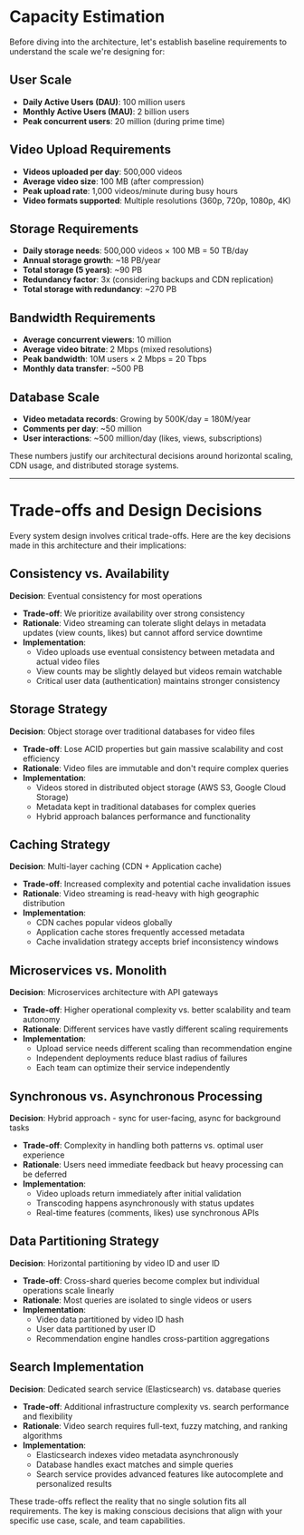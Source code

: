 # Capacity Estimation

Before diving into the architecture, let's establish baseline requirements to understand the scale we're designing for:

## User Scale
- **Daily Active Users (DAU)**: 100 million users
- **Monthly Active Users (MAU)**: 2 billion users
- **Peak concurrent users**: 20 million (during prime time)

## Video Upload Requirements
- **Videos uploaded per day**: 500,000 videos
- **Average video size**: 100 MB (after compression)
- **Peak upload rate**: 1,000 videos/minute during busy hours
- **Video formats supported**: Multiple resolutions (360p, 720p, 1080p, 4K)

## Storage Requirements
- **Daily storage needs**: 500,000 videos × 100 MB = 50 TB/day
- **Annual storage growth**: ~18 PB/year
- **Total storage (5 years)**: ~90 PB
- **Redundancy factor**: 3x (considering backups and CDN replication)
- **Total storage with redundancy**: ~270 PB

## Bandwidth Requirements
- **Average concurrent viewers**: 10 million
- **Average video bitrate**: 2 Mbps (mixed resolutions)
- **Peak bandwidth**: 10M users × 2 Mbps = 20 Tbps
- **Monthly data transfer**: ~500 PB

## Database Scale
- **Video metadata records**: Growing by 500K/day = 180M/year
- **Comments per day**: ~50 million
- **User interactions**: ~500 million/day (likes, views, subscriptions)

These numbers justify our architectural decisions around horizontal scaling, CDN usage, and distributed storage systems.

---

# Trade-offs and Design Decisions

Every system design involves critical trade-offs. Here are the key decisions made in this architecture and their implications:

## Consistency vs. Availability

**Decision**: Eventual consistency for most operations
- **Trade-off**: We prioritize availability over strong consistency
- **Rationale**: Video streaming can tolerate slight delays in metadata updates (view counts, likes) but cannot afford service downtime
- **Implementation**: 
  - Video uploads use eventual consistency between metadata and actual video files
  - View counts may be slightly delayed but videos remain watchable
  - Critical user data (authentication) maintains stronger consistency

## Storage Strategy

**Decision**: Object storage over traditional databases for video files
- **Trade-off**: Lose ACID properties but gain massive scalability and cost efficiency
- **Rationale**: Video files are immutable and don't require complex queries
- **Implementation**: 
  - Videos stored in distributed object storage (AWS S3, Google Cloud Storage)
  - Metadata kept in traditional databases for complex queries
  - Hybrid approach balances performance and functionality

## Caching Strategy

**Decision**: Multi-layer caching (CDN + Application cache)
- **Trade-off**: Increased complexity and potential cache invalidation issues
- **Rationale**: Video streaming is read-heavy with high geographic distribution
- **Implementation**:
  - CDN caches popular videos globally
  - Application cache stores frequently accessed metadata
  - Cache invalidation strategy accepts brief inconsistency windows

## Microservices vs. Monolith

**Decision**: Microservices architecture with API gateways
- **Trade-off**: Higher operational complexity vs. better scalability and team autonomy
- **Rationale**: Different services have vastly different scaling requirements
- **Implementation**:
  - Upload service needs different scaling than recommendation engine
  - Independent deployments reduce blast radius of failures
  - Each team can optimize their service independently

## Synchronous vs. Asynchronous Processing

**Decision**: Hybrid approach - sync for user-facing, async for background tasks
- **Trade-off**: Complexity in handling both patterns vs. optimal user experience
- **Rationale**: Users need immediate feedback but heavy processing can be deferred
- **Implementation**:
  - Video uploads return immediately after initial validation
  - Transcoding happens asynchronously with status updates
  - Real-time features (comments, likes) use synchronous APIs

## Data Partitioning Strategy

**Decision**: Horizontal partitioning by video ID and user ID
- **Trade-off**: Cross-shard queries become complex but individual operations scale linearly
- **Rationale**: Most queries are isolated to single videos or users
- **Implementation**:
  - Video data partitioned by video ID hash
  - User data partitioned by user ID
  - Recommendation engine handles cross-partition aggregations

## Search Implementation

**Decision**: Dedicated search service (Elasticsearch) vs. database queries
- **Trade-off**: Additional infrastructure complexity vs. search performance and flexibility
- **Rationale**: Video search requires full-text, fuzzy matching, and ranking algorithms
- **Implementation**:
  - Elasticsearch indexes video metadata asynchronously
  - Database handles exact matches and simple queries
  - Search service provides advanced features like autocomplete and personalized results

These trade-offs reflect the reality that no single solution fits all requirements. The key is making conscious decisions that align with your specific use case, scale, and team capabilities.